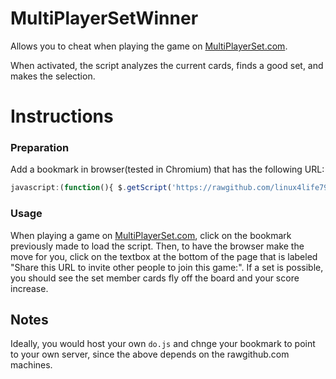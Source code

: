 MultiPlayerSetWinner
====================

Allows you to cheat when playing the game on <a href="http://multiplayerset.com">MultiPlayerSet.com</a>.

When activated, the script analyzes the current cards, finds a good set, and makes the selection.


Instructions
============


### Preparation

Add a bookmark in browser(tested in Chromium) that has the following URL:
```js
javascript:(function(){ $.getScript('https://rawgithub.com/linux4life798/MultiPlayerSetWinner/master/do.js'); })();
```

### Usage

When playing a game on <a href="http://multiplayerset.com">MultiPlayerSet.com</a>, click on the bookmark previously made to load the script.
Then, to have the browser make the move for you, click on the textbox at the bottom of the page that is labeled "Share this URL to invite other people to join this game:".
If a set is possible, you should see the set member cards fly off the board and your score increase.

## Notes

Ideally, you would host your own `do.js` and chnge your bookmark to point to your own server, since the above depends on the rawgithub.com machines.
